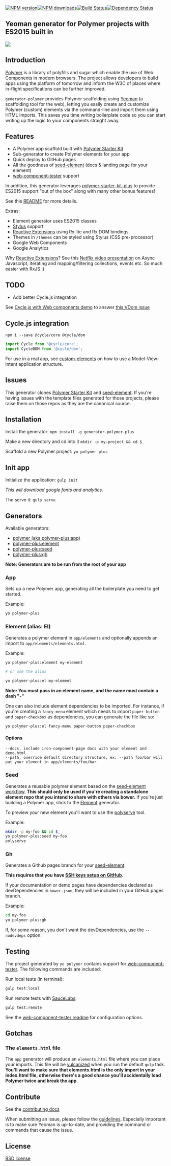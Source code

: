 [![NPM version](http://img.shields.io/npm/v/generator-polymer.svg?style=flat)](http://npmjs.org/generator-polymer)[![NPM downloads](http://img.shields.io/npm/dm/generator-polymer.svg?style=flat)](http://npmjs.org/generator-polymer)[![Build Status](http://img.shields.io/travis/yeoman/generator-polymer/master.svg?style=flat)](https://travis-ci.org/yeoman/generator-polymer)[![Dependency Status](http://img.shields.io/david/yeoman/generator-polymer.svg?style=flat)](https://david-dm.org/yeoman/generator-polymer)

Yeoman generator for Polymer projects with ES2015 built in
----------------------------------------------------------

<img src="http://i.imgur.com/dsFChIk.png"/>

Introduction
------------

[Polymer](http://www.polymer-project.org/) is a library of polyfills and sugar which enable the use of Web Components in modern browsers. The project allows developers to build apps using the platform of tomorrow and inform the W3C of places where in-flight specifications can be further improved.

`generator-polymer` provides Polymer scaffolding using [Yeoman](http://yeoman.io) (a scaffolding tool for the web), letting you easily create and customize Polymer (custom) elements via the command-line and import them using HTML Imports. This saves you time writing boilerplate code so you can start writing up the logic to your components straight away.

Features
--------

-	A Polymer app scaffold built with [Polymer Starter Kit](https://developers.google.com/web/tools/polymer-starter-kit/)
-	Sub-generator to create Polymer elements for your app
-	Quick deploy to GitHub pages
-	All the goodness of [seed-element](https://github.com/polymerelements/seed-element) (docs & landing page for your element)
-	[web-component-tester](https://github.com/Polymer/web-component-tester) support

In addition, this generator leverages [polymer-starter-kit-plus](https://github.com/StartPolymer/polymer-starter-kit-plus) to provide ES2015 support "out of the box" along with many other bonus features!

See this [README](https://github.com/StartPolymer/polymer-starter-kit-plus/blob/master/README.md) for more details.

Extras:

-	Element generator uses ES2015 classes
-	[Stylus](https://learnboost.github.io/stylus/) support
-	[Reactive Extensions](https://github.com/Reactive-Extensions/RxJS) using Rx lite and Rx DOM bindings
-	Themes in `/themes` can be styled using Stylus (CSS pre-processor)
-	Google Web Components
-	Google Analytics

Why [Reactive Extensions](https://github.com/Reactive-Extensions/RxJS)? See this [Netflix video presentation](https://www.youtube.com/watch?v=XRYN2xt11Ek) on Async Javascript, iterating and mapping/filtering collections, events etc. So much easier with RxJS :)

TODO
----

-	Add better Cycle.js integration

See [Cycle.js with Web components demo](https://github.com/staltz/mvi-wc-poc) to answer [this VDom issue](https://github.com/Matt-Esch/virtual-dom/issues/111)

Cycle.js integration
--------------------

`npm i --save @cycle/core @cycle/dom`

```js
import Cycle from '@cycle/core';
import CycleDOM from '@cycle/dom';
```

For use in a real app, see [custom-elements](http://cycle.js.org/custom-elements.html) on how to use a Model-View-Intent application structure.

Issues
------

This generator clones [Polymer Starter Kit](https://github.com/kristianmandrup/polymer-starter-kit-plus) and [seed-element](https://github.com/polymerelements/seed-element). If you're having issues with the template files generated for those projects, please raise them on those repos as they are the canonical source.

Installation
------------

Install the generator: `npm install -g generator-polymer-plus`

Make a new directory and cd into it `mkdir -p my-project && cd $_`

Scaffold a new Polymer project: `yo polymer-plus`

Init app
--------

Initialize the application: `gulp init`

*This will download google fonts and analytics.*

The serve it: `gulp serve`

Generators
----------

Available generators:

-	[polymer (aka polymer-plus:app)](#app)
-	[polymer-plus:element](#element-alias-el)
-	[polymer-plus:seed](#seed)
-	[polymer-plus:gh](#gh)

**Note: Generators are to be run from the root of your app**

### App

Sets up a new Polymer app, generating all the boilerplate you need to get started.

Example:

```bash
yo polymer-plus
```

### Element (alias: El)

Generates a polymer element in `app/elements` and optionally appends an import to `app/elements/elements.html`.

Example:

```bash
yo polymer-plus:element my-element

# or use the alias

yo polymer-plus:el my-element
```

**Note: You must pass in an element name, and the name must contain a dash "-"**

One can also include element dependencies to be imported. For instance, if you're creating a `fancy-menu` element which needs to import `paper-button` and `paper-checkbox` as dependencies, you can generate the file like so:

```bash
yo polymer-plus:el fancy-menu paper-button paper-checkbox
```

#### Options

```
--docs, include iron-component-page docs with your element and demo.html
--path, override default directory structure, ex: --path foo/bar will put your element in app/elements/foo/bar
```

### Seed

Generates a reusable polymer element based on the [seed-element workflow](https://github.com/polymerelements/seed-element). **This should only be used if you're creating a standalone element repo that you intend to share with others via bower.** If you're just building a Polymer app, stick to the [Element](#element-alias-el) generator.

To preview your new element you'll want to use the [polyserve](https://github.com/PolymerLabs/polyserve) tool.

Example:

```bash
mkdir -p my-foo && cd $_
yo polymer-plus:seed my-foo
polyserve
```

### Gh

Generates a Github pages branch for your [seed-element](#seed).

**This requires that you have [SSH keys setup on GitHub](https://help.github.com/articles/generating-ssh-keys/)**.

If your documentation or demo pages have dependencies declared as devDependencies in `bower.json`, they will be included in your GitHub pages branch.

Example:

```bash
cd my-foo
yo polymer-plus:gh
```

If, for some reason, you don't want the devDependencies, use the `--nodevdeps` option.

Testing
-------

The project generated by `yo polymer` contains support for [web-component-tester](https://github.com/Polymer/web-component-tester). The following commands are included:

Run local tests (in terminal):

```bash
gulp test:local
```

Run remote tests with [SauceLabs](https://saucelabs.com/):

```bash
gulp test:remote
```

See the [web-component-tester readme](https://github.com/Polymer/web-component-tester#configuration) for configuration options.

Gotchas
-------

### The `elements.html` file

The `app` generator will produce an `elements.html` file where you can place your imports. This file will be [vulcanized](https://www.polymer-project.org/articles/concatenating-web-components.html) when you run the default `gulp` task. **You'll want to make sure that elements.html is the only import in your index.html file, otherwise there's a good chance you'll accidentally load Polymer twice and break the app**.

Contribute
----------

See the [contributing docs](https://github.com/yeoman/yeoman/blob/master/contributing.md)

When submitting an issue, please follow the [guidelines](https://github.com/yeoman/yeoman/blob/master/contributing.md#issue-submission). Especially important is to make sure Yeoman is up-to-date, and providing the command or commands that cause the issue.

License
-------

[BSD license](http://opensource.org/licenses/bsd-license.php)

